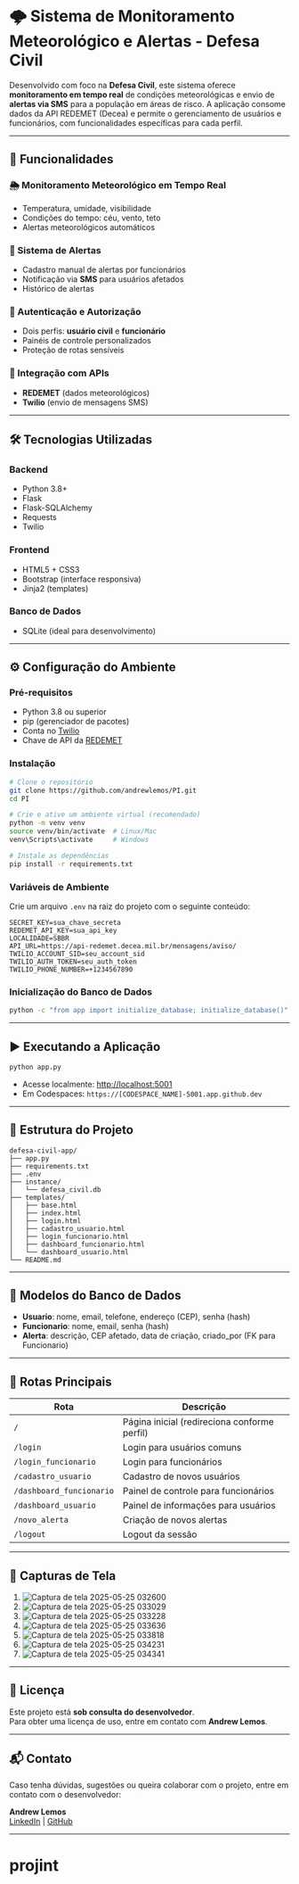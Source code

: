 # 🌩️ Sistema de Monitoramento Meteorológico e Alertas - Defesa Civil

Desenvolvido com foco na **Defesa Civil**, este sistema oferece **monitoramento em tempo real** de condições meteorológicas e envio de **alertas via SMS** para a população em áreas de risco. A aplicação consome dados da API REDEMET (Decea) e permite o gerenciamento de usuários e funcionários, com funcionalidades específicas para cada perfil.

---

## 🚀 Funcionalidades

### 🌦️ Monitoramento Meteorológico em Tempo Real
- Temperatura, umidade, visibilidade
- Condições do tempo: céu, vento, teto
- Alertas meteorológicos automáticos

### 🚨 Sistema de Alertas
- Cadastro manual de alertas por funcionários
- Notificação via **SMS** para usuários afetados
- Histórico de alertas

### 🔐 Autenticação e Autorização
- Dois perfis: **usuário civil** e **funcionário**
- Painéis de controle personalizados
- Proteção de rotas sensíveis

### 🔗 Integração com APIs
- **REDEMET** (dados meteorológicos)
- **Twilio** (envio de mensagens SMS)

---

## 🛠️ Tecnologias Utilizadas

### Backend
- Python 3.8+
- Flask
- Flask-SQLAlchemy
- Requests
- Twilio

### Frontend
- HTML5 + CSS3
- Bootstrap (interface responsiva)
- Jinja2 (templates)

### Banco de Dados
- SQLite (ideal para desenvolvimento)

---

## ⚙️ Configuração do Ambiente

### Pré-requisitos
- Python 3.8 ou superior
- pip (gerenciador de pacotes)
- Conta no [Twilio](https://www.twilio.com/)
- Chave de API da [REDEMET](https://api-redemet.decea.mil.br/)

### Instalação

```bash
# Clone o repositório
git clone https://github.com/andrewlemos/PI.git
cd PI

# Crie e ative um ambiente virtual (recomendado)
python -m venv venv
source venv/bin/activate  # Linux/Mac
venv\Scripts\activate     # Windows

# Instale as dependências
pip install -r requirements.txt
```

### Variáveis de Ambiente

Crie um arquivo `.env` na raiz do projeto com o seguinte conteúdo:

```env
SECRET_KEY=sua_chave_secreta
REDEMET_API_KEY=sua_api_key
LOCALIDADE=SBBR
API_URL=https://api-redemet.decea.mil.br/mensagens/aviso/
TWILIO_ACCOUNT_SID=seu_account_sid
TWILIO_AUTH_TOKEN=seu_auth_token
TWILIO_PHONE_NUMBER=+1234567890
```

### Inicialização do Banco de Dados

```bash
python -c "from app import initialize_database; initialize_database()"
```

---

## ▶️ Executando a Aplicação

```bash
python app.py
```

- Acesse localmente: [http://localhost:5001](http://localhost:5001)  
- Em Codespaces: `https://[CODESPACE_NAME]-5001.app.github.dev`

---

## 📁 Estrutura do Projeto

```
defesa-civil-app/
├── app.py
├── requirements.txt
├── .env
├── instance/
│   └── defesa_civil.db
├── templates/
│   ├── base.html
│   ├── index.html
│   ├── login.html
│   ├── cadastro_usuario.html
│   ├── login_funcionario.html
│   ├── dashboard_funcionario.html
│   └── dashboard_usuario.html
└── README.md
```

---

## 🧩 Modelos do Banco de Dados

- **Usuario**: nome, email, telefone, endereço (CEP), senha (hash)
- **Funcionario**: nome, email, senha (hash)
- **Alerta**: descrição, CEP afetado, data de criação, criado_por (FK para Funcionario)

---

## 🔁 Rotas Principais

| Rota                      | Descrição                                  |
|---------------------------|--------------------------------------------|
| `/`                       | Página inicial (redireciona conforme perfil) |
| `/login`                  | Login para usuários comuns                  |
| `/login_funcionario`      | Login para funcionários                     |
| `/cadastro_usuario`       | Cadastro de novos usuários                  |
| `/dashboard_funcionario`  | Painel de controle para funcionários        |
| `/dashboard_usuario`      | Painel de informações para usuários         |
| `/novo_alerta`            | Criação de novos alertas                    |
| `/logout`                 | Logout da sessão                           |

---

## 📸 Capturas de Tela

1. ![Captura de tela 2025-05-25 032600](https://github.com/user-attachments/assets/c9202c90-e6c8-4a61-a522-c53ee8233562)
2. ![Captura de tela 2025-05-25 033029](https://github.com/user-attachments/assets/14a5ca90-3539-4796-b348-4a788ec0ea1b)
3. ![Captura de tela 2025-05-25 033228](https://github.com/user-attachments/assets/0710e808-ebd3-4f1a-94bc-680ce2946923)
4. ![Captura de tela 2025-05-25 033636](https://github.com/user-attachments/assets/17481caf-9c50-409f-8a91-380797eb2334)
5. ![Captura de tela 2025-05-25 033818](https://github.com/user-attachments/assets/b0e71031-7bbd-4480-ae22-a5bf84bf8754)
6. ![Captura de tela 2025-05-25 034231](https://github.com/user-attachments/assets/b4367414-b12d-436c-9639-ca5a648214dd)
7. ![Captura de tela 2025-05-25 034341](https://github.com/user-attachments/assets/b4878b58-36ea-4e30-9fdb-66cee9a4651f)

---

## 📜 Licença

Este projeto está **sob consulta do desenvolvedor**.  
Para obter uma licença de uso, entre em contato com **Andrew Lemos**.

---

## 📬 Contato

Caso tenha dúvidas, sugestões ou queira colaborar com o projeto, entre em contato com o desenvolvedor:

**Andrew Lemos**  
[LinkedIn](https://www.linkedin.com/in/andrewlemos) | [GitHub](https://github.com/andrewlemos)

---
# projint
